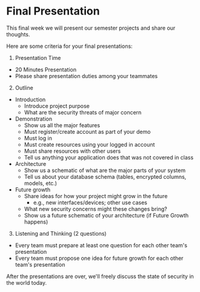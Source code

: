 # Final Presentation

This final week we will present our semester projects and share our thoughts.

Here are some criteria for your final presentations:

1. Presentation Time
  - 20 Minutes Presentation
  - Please share presentation duties among your teammates
2. Outline
  - Introduction
    - Introduce project purpose
    - What are the security threats of major concern
  - Demonstration
    - Show us all the major features
    - Must register/create account as part of your demo
    - Must log in
    - Must create resources using your logged in account
    - Must share resources with other users
    - Tell us anything your application does that was not covered in class
  - Architecture
    - Show us a schematic of what are the major parts of your system
    - Tell us about your database schema (tables, encrypted columns, models, etc.)
  - Future growth
    - Share ideas for how your project might grow in the future
      - e.g., new interfaces/devices; other use cases
    - What new security concerns might these changes bring?
    - Show us a future schematic of your architecture (if Future Growth happens)
3. Listening and Thinking (2 questions)
  - Every team must prepare at least one question for each other team's presentation
  - Every team must propose one idea for future growth for each other team's presentation

After the presentations are over, we'll freely discuss the state of security in the world today.
